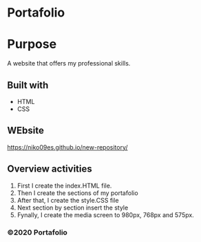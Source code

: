 # Portafolio

# Purpose
A website that offers my professional skills.

## Built with 
* HTML
* CSS

## WEbsite
https://niko09es.github.io/new-repository/

## Overview activities

1. First I create the index.HTML file.
2. Then I create the sections of my portafolio
3. After that, I create the style.CSS file
4. Next section by section insert the style
5. Fynally, I create the media screen to 980px, 768px and 575px. 

### ©️2020 Portafolio
